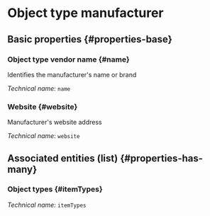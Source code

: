 # Object type manufacturer
<!--- THIS FILE IS GENERATED PLEASE DO NOT EDIT IT DIRECTLY --->



## Basic properties {#properties-base}

### Object type vendor name {#name}

Identifies the manufacturer's name or brand

*Technical name:* ```name```

### Website {#website}

Manufacturer's website address

*Technical name:* ```website```




## Associated entities (list) {#properties-has-many}

### Object types {#itemTypes}



*Technical name:* ```itemTypes```




